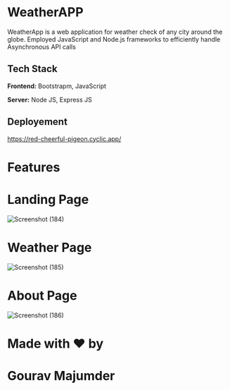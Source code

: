 # WeatherAPP

WeatherApp is a web application for weather check of any city around the globe.
Employed JavaScript and Node.js frameworks to efficiently handle Asynchronous API calls
## Tech Stack

**Frontend:** Bootstrapm, JavaScript

**Server:** Node JS, Express JS

## Deployement
https://red-cheerful-pigeon.cyclic.app/

# Features

# Landing Page
![Screenshot (184)](https://github.com/gouravmajumder2102/WeatherAPP/assets/87554983/634cff0b-761f-4337-bc37-4f4d4b6d9a4b)

# Weather Page
![Screenshot (185)](https://github.com/gouravmajumder2102/WeatherAPP/assets/87554983/e83e58c4-740f-4d50-b1d5-2dfb6b87de43)

# About Page
![Screenshot (186)](https://github.com/gouravmajumder2102/WeatherAPP/assets/87554983/36779cc0-c8b1-4d33-82ab-3307908a74f7)

# Made with ❤️ by
# Gourav Majumder
